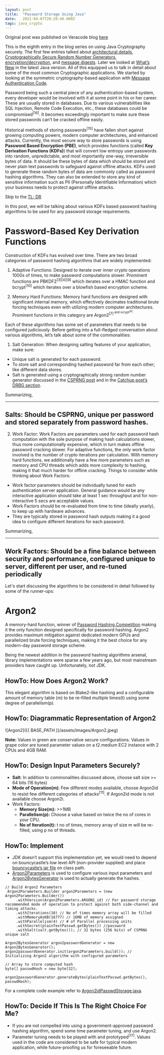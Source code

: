 ```yaml
---
layout: post
title:  "Password Storage Using Java"
date:   2021-04-07T20:20:46.000Z
tags: java_crypto
---
```


Original post was published on Veracode blog [here](https://www.veracode.com/blog/research/password-storage-using-java)

This is the eighth entry in the blog series on using Java Cryptography securely. The first few entries talked about [architectural details](https://1mansis.github.io/2017/03/17/How_to_Get_Started_Using_Java_Cryptography_Securely.html), [Cryptographically Secure Random Number Generators](https://1mansis.github.io/2017/03/29/Cryptographically_Secure_Pseudo-Random_Number_Generator.html), [encryption/decryption](https://1mansis.github.io/2017/04/18/Encryption_and_Decryption_in_Java_Cryptography.html), and [message digests](https://1mansis.github.io/2017/06/13/Message_Digests_aka_Hashing_Functions.html). Later we looked at [What’s New](https://1mansis.github.io/2020/11/16/Java_Crypto_Catchup.html) in the latest Java version. All of this equipped us to talk in detail about some of the most common Cryptographic applications. We started by looking at the symmetric cryptography-based application with [Message Authentication Code](https://1mansis.github.io/2021/02/23/Message_Authentication_Code_(MAC)_Using_Java.html).

Password being such a central piece of any authentication-based system, every developer would be involved with it at some point in his or her career. These are usually stored in databases. Due to various vulnerabilities like SQL Injection, Remote Code Execution, etc., these databases could be compromised<sup>[16]</sup>. It becomes exceedingly important to make sure these stored passwords can’t be cracked offline easily.

Historical methods of storing passwords<sup>[15]</sup> have fallen short against growing computing powers, modern computer architectures, and enhanced attacks. Currently, the most secure way to store passwords is using **Password Based Encryption (PBE)**, which provides functions (called **Key Derivation Functions (KDFs)**) that will convert low entropy user passwords into random, unpredictable, and most importantly one-way, irreversible bytes of data. It should be these bytes of data which should be stored and never plain text passwords to safeguard against offline attacks. KDFs used to generate these random bytes of data are commonly called as password hashing algorithms. They can also be extended to store any kind of sensitive information such as PII (Personally Identifiable Information) which your business needs to protect against offline attacks.

Skip to the [TL; DR](#tldr)

In this post, we will be talking about various KDFs based password hashing algorithms to be used for any password storage requirements.

# Password-Based Key Derivation Functions

Construction of KDFs has evolved over time. There are two broad categories of password hashing algorithms that are widely implemented:

1. Adaptive Functions: Designed to iterate over inner crypto operations 1000s of times, to make password computations slower. Prominent functions are PBKDF2<sup>[3][4][9]</sup> which iterates over a HMAC function and bcrypt<sup>[10]</sup> which iterates over a blowfish based encryption scheme.

2. Memory Hard Functions: Memory hard functions are designed with significant internal memory, which effectively decimates traditional brute forcing techniques even with utilizing modern computer architectures. Prominent functions in this category are Argon2<sup>[7]<sup> and scrypt<sup>[8]</sup>.

Each of these algorithms has some set of parameters that needs to be configured judiciously. Before getting into a full-fledged conversation about various algorithms, let’s talk about some of the commonalities:

1. Salt Generation: When designing salting features of your application, make sure:
- Unique salt is generated for each password.
- To store salt and corresponding hashed password far from each other; like different data stores.
- Salt is generated using a cryptographically strong random number generator discussed in the [CSPRNG post](https://1mansis.github.io/2017/03/29/Cryptographically_Secure_Pseudo-Random_Number_Generator.html) and in the [Catchup post’s DRBG section](https://1mansis.github.io/2020/11/16/Java_Crypto_Catchup.html).

Summarizing,

---
Salts: Should be CSPRNG, unique per password and stored separately from password hashes.
---

2. Work Factor: Work Factors are parameters used for each password hash computation with the sole purpose of making hash calculations slower, thus more computationally expensive, which in turn makes offline password cracking slower. For adaptive functions, the only work factor involved is the number of crypto iterations per calculation. With memory hard functions, we additionally have a few more parameters such as memory and CPU threads which adds more complexity to hashing, making it that much harder for offline cracking. Things to consider while thinking about Work Factors:

- Work factor parameters should be individually tuned for each authentication server application. General guidance would be any interactive application should take at least 1 sec throughput and for non-interactive 5 secs are acceptable values.
- Work Factors should be re-evaluated from time to time (ideally yearly), to keep up with hardware advances.
- They are typically stored in password hash outputs making it a good idea to configure different iterations for each password.

Summarizing,

---
Work Factors: Should be a fine balance between security and performance, configured unique to server, different per user, and re-tuned periodically
---

Let's start discussing the algorithms to be considered in detail followed by some of the runner-ups: 

# Argon2

A memory-hard function, winner of [Password Hashing Competition](https://en.wikipedia.org/wiki/Password_Hashing_Competition) making it the only function designed specifically for password hashing. Argon2 provides maximum mitigation against dedicated modern GPUs and parallelized brute forcing techniques, making it the best choice for any modern-day password storage scheme.

Being the newest addition in the password hashing algorithms arsenal, library implementations were sparse a few years ago, but most mainstream providers have caught up. Unfortunately, not JDK.

## HowTo: How Does Argon2 Work?

This elegant algorithm is based on Blake2-like hashing and a configurable amount of memory table (m) to be re-filled multiple times(t) using some degree of parallelism(p).

## HowTo: Diagrammatic Representation of Argon2

![Argon2]({{ BASE_PATH }}/assets/images/Argon2.jpeg)

**Note:** Values in green are conservative secure configurations. Values in grape color are tuned parameter values on a t2.medium EC2 instance with 2 CPUs and 4GB RAM.

## HowTo: Design Input Parameters Securely?

- **Salt**: In addition to commonalities discussed above, choose salt size >= 64 bits (16 bytes)
- **Mode of Operation(m)**: Few different modes available, choose Argon2id to resist few different categories of attacks<sup>[11]</sup>. If Argon2id mode is not available choose Argon2i.
- Work Factors:
	- **Memory Size(m):** >>1MB
	- **Parallelism(p):** Choose a value based on twice the no of cores in your CPU.
	- **No of Iteration(t):** t no of times, memory array of size m will be re-filled, using p no of threads.

## HowTo: Implement

- JDK doesn’t support this implementation yet, we would need to depend on bouncycastle’s low level API (non-provider supplied) and place [bouncycastle’s jar file](https://www.bouncycastle.org/latest_releases.html) on class path.
- [Argon2Parameters](https://javadoc.io/static/org.bouncycastle/bcprov-jdk15on/1.68/org/bouncycastle/crypto/params/Argon2Parameters.html) is used to configure various input parameters and [Argon2BytesGenerator](https://javadoc.io/static/org.bouncycastle/bcprov-jdk15on/1.68/org/bouncycastle/crypto/generators/Argon2BytesGenerator.html) is used to actually generate the hashes.

```
// Build Argon2 Parameters
 Argon2Parameters.Builder argon2Parameters = (new Argon2Parameters.Builder())
     .withVersion(Argon2Parameters.ARGON2_id) // For password storage recommended mode of operation to protect against both side-channel and timing attacks.
     .withIterations(10) // No of times memory array will be filled
     .withMemoryAsKB(16777) // 16MB of memory assigned
     .withParallelism(4) // # of Parallel processing units
     .withSecret(plainTextPasswd.getBytes()) //password
     .withSalt(salt.getBytes()); // 32 bytes (256 bits) of CSPRNG unique salt
 
Argon2BytesGenerator argon2passwordGenerator = new Argon2BytesGenerator();
argon2passwordGenerator.init(argon2Parameters.build()); // Initializing Argon2 algorithm with configured parameters
 
// Array to store computed hash
byte[] passwdHash = new byte[32];
 
argon2passwordGenerator.generateBytes(plainTextPasswd.getBytes(), passwdHash); 
```

For a complete code example refer to [Argon2idPasswdStorage.java](https://github.com/1MansiS/JavaCrypto/blob/main/JavaCryptoModule/SecureJavaCrypto/src/main/java/com/secure/crypto/password_storage/Argon2idPasswdStorage.java).

## HowTo: Decide If This Is The Right Choice For Me?

- If you are not compelled into using a government-approved password hashing algorithm, spend some time parameter tuning, and use Argon2.
- Parameter tuning needs to be played with and prototyped<sup>[17]</sup>. Values used in the code are considered to be safe for typical modern application, while future-proofing us for foreseeable future.  


